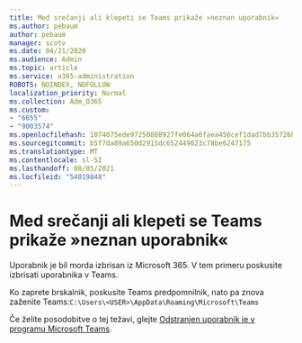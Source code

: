 ```yaml
---
title: Med srečanji ali klepeti se Teams prikaže »neznan uporabnik«
ms.author: pebaum
author: pebaum
manager: scotv
ms.date: 04/21/2020
ms.audience: Admin
ms.topic: article
ms.service: o365-administration
ROBOTS: NOINDEX, NOFOLLOW
localization_priority: Normal
ms.collection: Adm_O365
ms.custom:
- "6655"
- "9003574"
ms.openlocfilehash: 1074075ede97250888927fe064a6faea456cef1dad7bb35726b2874032ba86b1
ms.sourcegitcommit: b5f7da89a650d2915dc652449623c78be6247175
ms.translationtype: MT
ms.contentlocale: sl-SI
ms.lasthandoff: 08/05/2021
ms.locfileid: "54019848"
---
```

# <a name="unknown-user-appears-in-teams-meetings-or-chats"></a>Med srečanji ali klepeti se Teams prikaže »neznan uporabnik«

Uporabnik je bil morda izbrisan iz Microsoft 365. V tem primeru poskusite izbrisati uporabnika v Teams.  

Ko zaprete brskalnik, poskusite Teams predpomnilnik, nato pa znova zaženite Teams:`C:\Users\<USER>\AppData\Roaming\Microsoft\Teams`

Če želite posodobitve o tej težavi, glejte [Odstranjen uporabnik je v programu Microsoft Teams](https://docs.microsoft.com/MicrosoftTeams/troubleshoot/known-issues/removed-user-appears-as-unknown).
